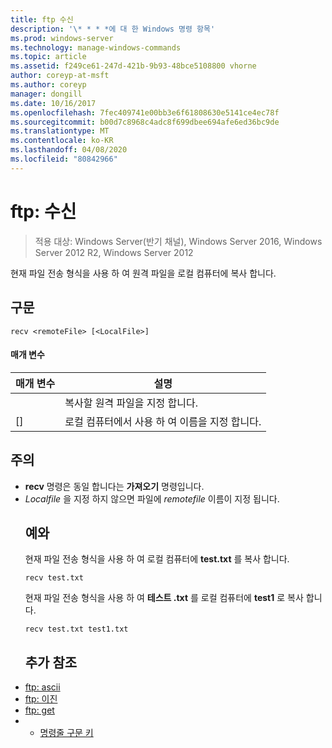 ```yaml
---
title: ftp 수신
description: '\* * * *에 대 한 Windows 명령 항목'
ms.prod: windows-server
ms.technology: manage-windows-commands
ms.topic: article
ms.assetid: f249ce61-247d-421b-9b93-48bce5108800 vhorne
author: coreyp-at-msft
ms.author: coreyp
manager: dongill
ms.date: 10/16/2017
ms.openlocfilehash: 7fec409741e00bb3e6f61808630e5141ce4ec78f
ms.sourcegitcommit: b00d7c8968c4adc8f699dbee694afe6ed36bc9de
ms.translationtype: MT
ms.contentlocale: ko-KR
ms.lasthandoff: 04/08/2020
ms.locfileid: "80842966"
---
```

# <a name="ftp-recv"></a>ftp: 수신

>적용 대상: Windows Server(반기 채널), Windows Server 2016, Windows Server 2012 R2, Windows Server 2012

현재 파일 전송 형식을 사용 하 여 원격 파일을 로컬 컴퓨터에 복사 합니다.   
## <a name="syntax"></a>구문  
```  
recv <remoteFile> [<LocalFile>]  
```  
#### <a name="parameters"></a>매개 변수  

|   매개 변수   |                   설명                    |
|---------------|--------------------------------------------------|
| <remoteFile>  |        복사할 원격 파일을 지정 합니다.        |
| [<LocalFile>] | 로컬 컴퓨터에서 사용 하 여 이름을 지정 합니다. |

## <a name="remarks"></a>주의  
- **recv** 명령은 동일 합니다는 **가져오기** 명령입니다.  
- *Localfile* 을 지정 하지 않으면 파일에 *remotefile* 이름이 지정 됩니다.  
  ## <a name="examples"></a><a name=BKMK_Examples></a>예와  
  현재 파일 전송 형식을 사용 하 여 로컬 컴퓨터에 **test.txt** 를 복사 합니다.  
  ```  
  recv test.txt  
  ```  
  현재 파일 전송 형식을 사용 하 여 **테스트 .txt** 를 로컬 컴퓨터에 **test1** 로 복사 합니다.  
  ```  
  recv test.txt test1.txt  
  ```  
  ## <a name="additional-references"></a>추가 참조  
- [ftp: ascii](ftp-ascii.md)  
- [ftp: 이진](ftp-binary.md)  
- [ftp: get](ftp-get.md)  
- - [명령줄 구문 키](command-line-syntax-key.md)  
